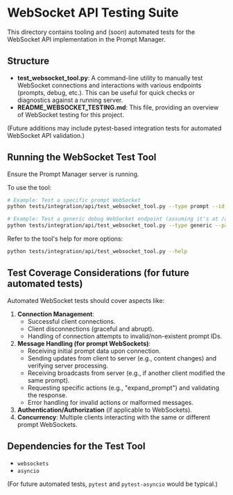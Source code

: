 # WebSocket API Testing Suite

This directory contains tooling and (soon) automated tests for the WebSocket API implementation in the Prompt Manager.

## Structure

- **test_websocket_tool.py**: A command-line utility to manually test WebSocket connections and interactions with various endpoints (prompts, debug, etc.). This can be useful for quick checks or diagnostics against a running server.
- **README_WEBSOCKET_TESTING.md**: This file, providing an overview of WebSocket testing for this project.

(Future additions may include pytest-based integration tests for automated WebSocket API validation.)

## Running the WebSocket Test Tool

Ensure the Prompt Manager server is running.

To use the tool:

```bash
# Example: Test a specific prompt WebSocket
python tests/integration/api/test_websocket_tool.py --type prompt --id my_prompt_id --port 8081

# Example: Test a generic debug WebSocket endpoint (assuming it's at /api/ws/test)
python tests/integration/api/test_websocket_tool.py --type generic --path /api/ws/test --port 8081
```

Refer to the tool's help for more options:
```bash
python tests/integration/api/test_websocket_tool.py --help
```

## Test Coverage Considerations (for future automated tests)

Automated WebSocket tests should cover aspects like:

1.  **Connection Management**:
    *   Successful client connections.
    *   Client disconnections (graceful and abrupt).
    *   Handling of connection attempts to invalid/non-existent prompt IDs.
2.  **Message Handling (for prompt WebSockets)**:
    *   Receiving initial prompt data upon connection.
    *   Sending updates from client to server (e.g., content changes) and verifying server processing.
    *   Receiving broadcasts from server (e.g., if another client modified the same prompt).
    *   Requesting specific actions (e.g., "expand_prompt") and validating the response.
    *   Error handling for invalid actions or malformed messages.
3.  **Authentication/Authorization** (if applicable to WebSockets).
4.  **Concurrency**: Multiple clients interacting with the same or different prompt WebSockets.

## Dependencies for the Test Tool

- `websockets`
- `asyncio`

(For future automated tests, `pytest` and `pytest-asyncio` would be typical.) 